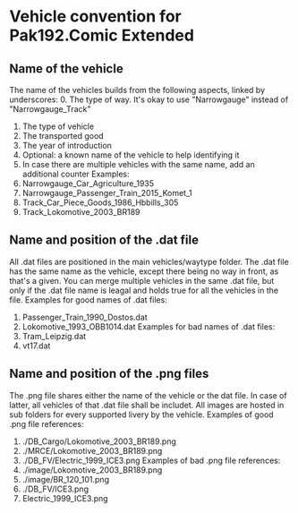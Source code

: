 # Vehicle convention for Pak192.Comic Extended

## Name of the vehicle

The name of the vehicles builds from the following aspects, linked by underscores:
0. The type of way. It's okay to use "Narrowgauge" instead of "Narrowgauge_Track"
1. The type of vehicle
2. The transported good
3. The year of introduction
4. Optional: a known name of the vehicle to help identifying it
5. In case there are multiple vehicles with the same name, add an additional counter
Examples:
1. Narrowgauge_Car_Agriculture_1935
2. Narrowgauge_Passenger_Train_2015_Komet_1
3. Track_Car_Piece_Goods_1986_Hbbills_305
4. Track_Lokomotive_2003_BR189

## Name and position of the .dat file

All .dat files are positioned in the main vehicles/waytype folder.
The .dat file has the same name as the vehicle, except there being no way in front, as that's a given.
You can merge multiple vehicles in the same .dat file, but only if the .dat file name is leagal and holds true for all the vehicles in the file.
Examples for good names of .dat files:
1. Passenger_Train_1990_Dostos.dat
2. Lokomotive_1993_OBB1014.dat
Examples for bad names of .dat files:
1. Tram_Leipzig.dat
2. vt17.dat

## Name and position of the .png files

The .png file shares either the name of the vehicle or the dat file.
In case of latter, all vehicles of that .dat file shall be includet.
All images are hosted in sub folders for every supported livery by the vehicle.
Examples of good .png file references:
1. ./DB_Cargo/Lokomotive_2003_BR189.png
2. ./MRCE/Lokomotive_2003_BR189.png
3. ./DB_FV/Electric_1999_ICE3.png
Examples of bad .png file references:
1. ./image/Lokomotive_2003_BR189.png
2. ./image/BR_120_101.png
3. ./DB_FV/ICE3.png
4. Electric_1999_ICE3.png